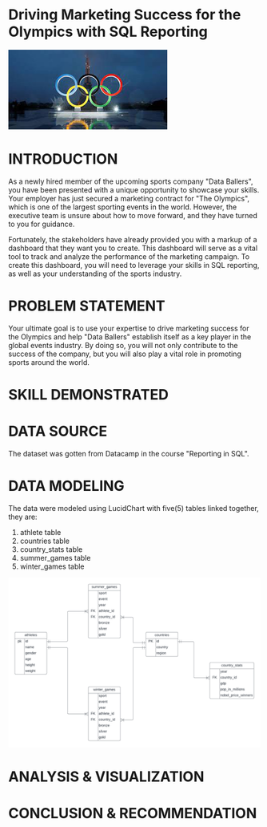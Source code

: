 # Driving Marketing Success for the Olympics with SQL Reporting
![](olympics_pic.jpeg)

# INTRODUCTION
As a newly hired member of the upcoming sports company "Data Ballers", you have been presented with a unique opportunity to showcase your skills. Your employer has just secured a marketing contract for "The Olympics", which is one of the largest sporting events in the world. However, the executive team is unsure about how to move forward, and they have turned to you for guidance.

Fortunately, the stakeholders have already provided you with a markup of a dashboard that they want you to create. This dashboard will serve as a vital tool to track and analyze the performance of the marketing campaign. To create this dashboard, you will need to leverage your skills in SQL reporting, as well as your understanding of the sports industry.
# PROBLEM STATEMENT
Your ultimate goal is to use your expertise to drive marketing success for the Olympics and help "Data Ballers" establish itself as a key player in the global events industry. By doing so, you will not only contribute to the success of the company, but you will also play a vital role in promoting sports around the world.


# SKILL DEMONSTRATED




# DATA SOURCE
The dataset was gotten from Datacamp in the course "Reporting in SQL".

# DATA MODELING 
The data were modeled using LucidChart with five(5) tables linked together, they are:
1. athlete table
2. countries table 
3. country_stats table
4. summer_games table
5. winter_games table

![](Olympics_Database_ERD.png)


# ANALYSIS & VISUALIZATION



# CONCLUSION & RECOMMENDATION

